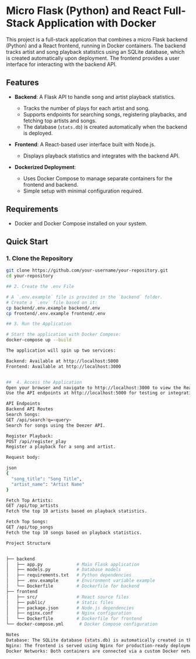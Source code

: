 # Micro Flask (Python) and React Full-Stack Application with Docker

This project is a full-stack application that combines a micro Flask backend (Python) and a React frontend, running in Docker containers. The backend tracks artist and song playback statistics using an SQLite database, which is created automatically upon deployment. The frontend provides a user interface for interacting with the backend API.

## Features

- **Backend**: A Flask API to handle song and artist playback statistics.
  - Tracks the number of plays for each artist and song.
  - Supports endpoints for searching songs, registering playbacks, and fetching top artists and songs.
  - The database (`stats.db`) is created automatically when the backend is deployed.
  
- **Frontend**: A React-based user interface built with Node.js.
  - Displays playback statistics and integrates with the backend API.

- **Dockerized Deployment**:
  - Uses Docker Compose to manage separate containers for the frontend and backend.
  - Simple setup with minimal configuration required.

## Requirements

- Docker and Docker Compose installed on your system.

## Quick Start

### 1. Clone the Repository
```bash
git clone https://github.com/your-username/your-repository.git
cd your-repository

## 2. Create the .env File

# A `.env.example` file is provided in the `backend` folder. 
# Create a `.env` file based on it:
cp backend/.env.example backend/.env
cp frontend/.env.example frontend/.env

## 3. Run the Application

# Start the application with Docker Compose:
docker-compose up --build

The application will spin up two services:

Backend: Available at http://localhost:5000
Frontend: Available at http://localhost:3000


##  4. Access the Application
Open your browser and navigate to http://localhost:3000 to view the React frontend.
Use the API endpoints at http://localhost:5000 for testing or integration.

API Endpoints
Backend API Routes
Search Songs:
GET /api/search?q=<query>
Search for songs using the Deezer API.

Register Playback:
POST /api/register_play
Register a playback for a song and artist.

Request body:

json
{
  "song_title": "Song Title",
  "artist_name": "Artist Name"
}

Fetch Top Artists:
GET /api/top_artists
Fetch the top 10 artists based on playback statistics.

Fetch Top Songs:
GET /api/top_songs
Fetch the top 10 songs based on playback statistics.

Project Structure


├── backend
│   ├── app.py             # Main Flask application
│   ├── models.py          # Database models
│   ├── requirements.txt   # Python dependencies
│   ├── .env.example       # Environment variable example
│   └── Dockerfile         # Dockerfile for backend
├── frontend
│   ├── src/               # React source files
│   ├── public/            # Static files
│   ├── package.json       # Node.js dependencies
│   ├── nginx.conf         # Nginx configuration
│   └── Dockerfile         # Dockerfile for frontend
└── docker-compose.yml      # Docker Compose configuration

Notes
Database: The SQLite database (stats.db) is automatically created in the backend container upon deployment. It persists playback statistics for songs and artists.
Nginx: The frontend is served using Nginx for production-ready deployment.
Docker Networks: Both containers are connected via a custom Docker network (app-network).